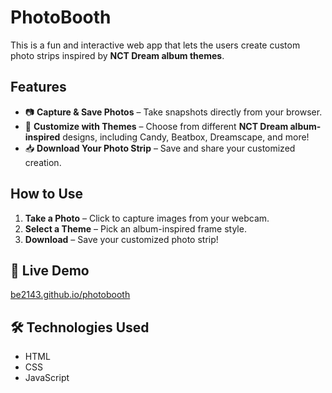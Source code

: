 # PhotoBooth  

This is a fun and interactive web app that lets the users create custom photo strips inspired by **NCT Dream album themes**.  

## Features  
- 📷 **Capture & Save Photos** – Take snapshots directly from your browser.  
- 🎨 **Customize with Themes** – Choose from different **NCT Dream album-inspired** designs, including Candy, Beatbox, Dreamscape, and more!
- 📥 **Download Your Photo Strip** – Save and share your customized creation.  

## How to Use  
1. **Take a Photo** – Click to capture images from your webcam.  
2. **Select a Theme** – Pick an album-inspired frame style.  
3. **Download** – Save your customized photo strip!  

## 🔗 Live Demo  
[be2143.github.io/photobooth](https://be2143.github.io/Photo-Booth/)

## 🛠️ Technologies Used  
- HTML  
- CSS  
- JavaScript  
